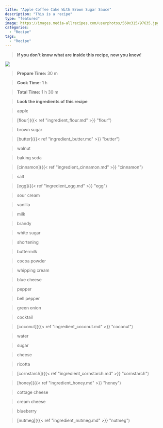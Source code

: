 ```yaml
---
title: "Apple Coffee Cake With Brown Sugar Sauce"
description: "This is a recipe"
type: "featured"
image: https://images.media-allrecipes.com/userphotos/560x315/97635.jpg
categories: 
  - "Recipe"
tags: 
  - "Recipe"
---
```



>**If you don't know what are inside this recipe, now you know!**

![](../images/Recipes-Banner.jpg)
> **Prepare Time:** 30 m


> **Cook Time:** 1 h


> **Total Time:** 1 h 30 m

> **Look the ingredients of this recipe**

> apple

> [flour]({{< ref "ingredient_flour.md" >}} "flour")

> brown sugar

> [butter]({{< ref "ingredient_butter.md" >}} "butter")

> walnut

> baking soda

> [cinnamon]({{< ref "ingredient_cinnamon.md" >}} "cinnamon")

> salt

> [egg]({{< ref "ingredient_egg.md" >}} "egg")

> sour cream

> vanilla

> milk

> brandy

> white sugar

> shortening

> buttermilk

> cocoa powder

> whipping cream

> blue cheese

> pepper

> bell pepper

> green onion

> cocktail

> [coconut]({{< ref "ingredient_coconut.md" >}} "coconut")

> water

> sugar

> cheese

> ricotta

> [cornstarch]({{< ref "ingredient_cornstarch.md" >}} "cornstarch")

> [honey]({{< ref "ingredient_honey.md" >}} "honey")

> cottage cheese

> cream cheese

> blueberry

> [nutmeg]({{< ref "ingredient_nutmeg.md" >}} "nutmeg")

